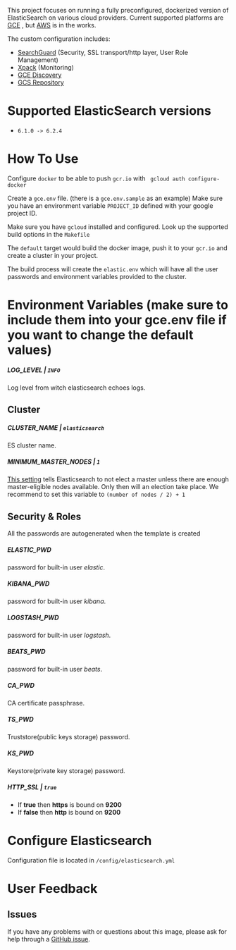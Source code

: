 This project focuses on running a fully preconfigured, dockerized version of ElasticSearch on various cloud providers. Current supported platforms are  [GCE](https://cloud.google.com/compute) , but [AWS](https://aws.amazon.com/) is in the works.

The custom configuration includes:
* [SearchGuard](https://search-guard.com/) (Security, SSL transport/http layer, User Role Management)
* [Xpack](https://www.elastic.co/guide/en/x-pack/current/xpack-introduction.html) (Monitoring)
* [GCE Discovery](https://www.elastic.co/guide/en/elasticsearch/plugins/6.2/discovery-gce.html)
* [GCS Repository](https://www.elastic.co/guide/en/elasticsearch/plugins/master/repository-gcs.html)


# Supported ElasticSearch versions

* `6.1.0 -> 6.2.4`

# How To Use
Configure `docker` to be able to push `gcr.io` with ` gcloud auth configure-docker`

Create a `gce.env` file. (there is a `gce.env.sample` as an example) Make sure you have an environment variable `PROJECT_ID` defined with your google project ID.

Make sure you have `gcloud` installed and configured. Look up the supported build options in the `Makefile`

The `default` target would build the docker image, push it to your `gcr.io` and create a cluster in your project.

The build process will create the `elastic.env` which will have all the user passwords and environment variables provided to the cluster.

# Environment Variables (make sure to include them into your gce.env file if you want to change the default values)

##### LOG_LEVEL | `INFO`

Log level from witch elasticsearch echoes logs.

## Cluster

##### CLUSTER_NAME | `elasticsearch`
ES cluster name.

##### MINIMUM_MASTER_NODES | `1`
[This setting]((https://www.elastic.co/guide/en/elasticsearch/guide/1.x/_important_configuration_changes.html#_minimum_master_nodes)) tells Elasticsearch to not elect a master unless there are enough master-eligible nodes available. Only then will an election take place.
We recommend to set this variable to `(number of nodes / 2) + 1`

## Security & Roles
All the passwords are autogenerated when the template is created
##### ELASTIC_PWD
password for built-in user *elastic*.

##### KIBANA_PWD
password for built-in user *kibana*.

##### LOGSTASH_PWD
password for built-in user *logstash*.

##### BEATS_PWD
password for built-in user *beats*.

##### CA_PWD
CA certificate passphrase.

##### TS_PWD
Truststore(public keys storage) password.

##### KS_PWD
Keystore(private key storage) password.

##### HTTP_SSL | `true`
* If **true** then **https** is bound on **9200**
* If **false** then **http** is bound on **9200**

# Configure Elasticsearch

Configuration file is located in `/config/elasticsearch.yml`

# User Feedback
## Issues
If you have any problems with or questions about this image, please ask for help through a [GitHub issue](https://github.com/ebates-inc/docker-elasticsearch/issues).

